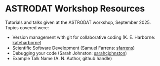 # ASTRODAT Workshop Resources

Tutorials and talks given at the ASTRODAT workshop, September 2025.  Topics covered were:
- Version management with git for collaborative coding (K. E. Harborne: [kateharborne](https://github.com/kateharborne))
- Scientific Software Development (Samuel Farrens: [sfarrens](https://github.com/sfarrens))
- Debugging your code (Sarah Johnston: [sarahcjohnston](https://github.com/sarahcjohnston))
- Example Talk Name (A. N. Author, github handle)
